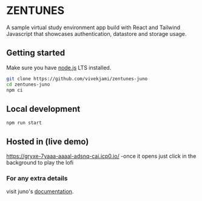 # ZENTUNES

A sample virtual study environment app build with React and Tailwind Javascript that showcases authentication, datastore and storage usage.

## Getting started

Make sure you have [node.js](https://nodejs.org) LTS installed.

```bash
git clone https://github.com/vivekjami/zentunes-juno
cd zentunes-juno
npm ci
```

## Local development

```
npm run start
```
## Hosted in (live demo)
https://gryxe-7yaaa-aaaal-adsnq-cai.icp0.io/
-once it opens just click in the background to play the lofi
### For any extra details
visit juno's [documentation](https://juno.build/docs/intro).  
